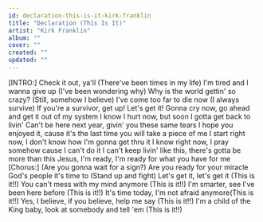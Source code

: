 ```yaml
---
id: declaration-this-is-it-kirk-franklin
title: "Declaration (This Is It)"
artist: "Kirk Franklin"
album: ""
cover: ""
created: ""
updated: ""
---
```


[INTRO:]
Check it out, ya'll
(There've been times in my life)
I'm tired and I wanna give up
(I've been wondering why)
Why is the world gettin' so crazy?
(Still, somehow I believe)
I've come too far to die now
(I always survive)
If you're a survivor, get up!
Let's get it!
Gonna cry now, go ahead and get it out of my system
I know I hurt now, but soon I gotta get back to livin'
Can't be here next year, givin' you these same tears
I hope you enjoyed it, cause it's the last time you will take a piece of me
I start right now, I don't know how I'm gonna get thru it
I know right now, I pray somehow cause I can't do it
I can't keep livin' like this, there's gotta be more than this
Jesus, I'm ready, I'm ready for what you have for me
[Chorus:]
(Are you gonna wait for a sign?)
Are you ready for your miracle
God's people it's time to (Stand up and fight)
Let's get it, let's get it (This is it!!)
You can't mess with my mind anymore (This is it!!)
I'm smarter, see I've been here before (This is it!!)
It's time today, I'm not afraid anymore(This is it!!)
Yes, I believe, if you believe, help me say (This is it!!)
I'm a child of the King baby, look at somebody and tell 'em (This is it!!)